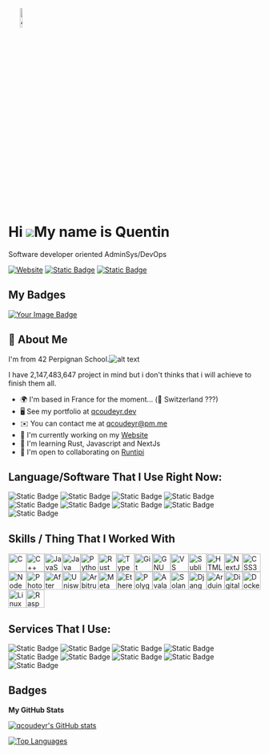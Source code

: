 <img 
    style="width: 10%; text-align: center;"
    src="https://i.postimg.cc/wB5dfYqx/github.jpg" 
    alt="Ai pp">
</img>

Hi ![](https://user-images.githubusercontent.com/18350557/176309783-0785949b-9127-417c-8b55-ab5a4333674e.gif)My name is Quentin
===============================================================================================================================

Software developer oriented AdminSys/DevOps

<div style="text-align:centered">
    <a href="https://qcoudeyr.dev/"><img alt="Website" src="https://img.shields.io/website?url=https%3A%2F%2Fqcoudeyr.dev%2F&style=for-the-badge&logo=nextdotjs&labelColor=%23000000"></a>
    <a href="https://www.linkedin.com/in/quentincoudeyre"><img alt="Static Badge" src="https://img.shields.io/badge/Linkedin-000000?style=for-the-badge&logo=linkedin"></a>
    <a href="https://profile.intra.42.fr/users/qcoudeyr"><img alt="Static Badge" src="https://img.shields.io/badge/PERPIGNAN-000000?style=for-the-badge&logo=42"></a>
</div>

## My Badges

<a href="https://tryhackme.com/r/p/Qcoudeyr"><img src="https://tryhackme-badges.s3.amazonaws.com/Qcoudeyr.png" alt="Your Image Badge" /></a>

## 🚀 About Me

I'm from 42 Perpignan School.![alt text](https://upload.wikimedia.org/wikipedia/commons/thumb/0/0e/Creu_occitana_transparent.svg/20px-Creu_occitana_transparent.svg.png)

I have 2,147,483,647 project in mind but i don't thinks that i will achieve to finish them all.

*   🌍  I'm based in France for the moment... (🤔 Switzerland ???)
*   🖥️  See my portfolio at [qcoudeyr.dev](https://qcoudeyr.dev)
*   ✉️  You can contact me at [qcoudeyr@pm.me](mailto:qcoudeyr@pm.me)
*   🚀  I'm currently working on my [Website](https://qcoudeyr.dev/)
*   🧠  I'm learning Rust, Javascript and NextJs
*   🤝  I'm open to collaborating on [Runtipi](https://runtipi.io/)

## Language/Software That I Use Right Now:

<div style="text-align:centered">
<img alt="Static Badge" src="https://img.shields.io/badge/Learning%20In%20Progress-f?style=flat-square&logo=rust&logoSize=auto&label=Rust&labelColor=000000">
<img alt="Static Badge" src="https://img.shields.io/badge/C-00000?style=flat-square&logo=c&color=000000">
<img alt="Static Badge" src="https://img.shields.io/badge/C++-00000?style=flat-square&logo=cplusplus&color=000000">
<img alt="Static Badge" src="https://img.shields.io/badge/JavaScript-00000?style=flat-square&logo=javascript&logoColor=%23F7DF1E&logoSize=auto&color=000000">
<img alt="Static Badge" src="https://img.shields.io/badge/Python-0?style=flat-square&logo=python&logoColor=%233776AB&logoSize=auto&color=000000">
<img alt="Static Badge" src="https://img.shields.io/badge/Docker-0?style=flat-square&logo=docker&logoColor=%232496ED&logoSize=auto&color=000000">
<img alt="Static Badge" src="https://img.shields.io/badge/Vault-0?style=flat-square&logo=vault&logoColor=%23FFEC6E&logoSize=auto&color=000000">
<img alt="Static Badge" src="https://img.shields.io/badge/ELK%20Stack-0?style=flat-square&logo=elastic&logoColor=%23005571&logoSize=auto&color=000000">
<img alt="Static Badge" src="https://img.shields.io/badge/Node.JS-0?style=flat-square&logo=nodedotjs&logoColor=%235FA04E&logoSize=auto&color=000000">
    
## Skills / Thing That I Worked With

<p align="left">
<a href="https://docs.microsoft.com/en-us/cpp/?view=msvc-170" target="_blank" rel="noreferrer"><img src="https://raw.githubusercontent.com/danielcranney/readme-generator/main/public/icons/skills/c-colored.svg" width="36" height="36" alt="C" /></a><a href="https://docs.microsoft.com/en-us/cpp/?view=msvc-170" target="_blank" rel="noreferrer"><img src="https://raw.githubusercontent.com/danielcranney/readme-generator/main/public/icons/skills/cplusplus-colored.svg" width="36" height="36" alt="C++" /></a><a href="https://developer.mozilla.org/en-US/docs/Web/JavaScript" target="_blank" rel="noreferrer"><img src="https://raw.githubusercontent.com/danielcranney/readme-generator/main/public/icons/skills/javascript-colored.svg" width="36" height="36" alt="JavaScript" /></a><a href="https://www.oracle.com/java/" target="_blank" rel="noreferrer"><img src="https://raw.githubusercontent.com/danielcranney/readme-generator/main/public/icons/skills/java-colored.svg" width="36" height="36" alt="Java" /></a><a href="https://www.python.org/" target="_blank" rel="noreferrer"><img src="https://raw.githubusercontent.com/danielcranney/readme-generator/main/public/icons/skills/python-colored.svg" width="36" height="36" alt="Python" /></a><a href="https://www.rust-lang.org/" target="_blank" rel="noreferrer"><img src="https://raw.githubusercontent.com/danielcranney/readme-generator/main/public/icons/skills/rust-colored.svg" width="36" height="36" alt="Rust" /></a><a href="https://www.typescriptlang.org/" target="_blank" rel="noreferrer"><img src="https://raw.githubusercontent.com/danielcranney/readme-generator/main/public/icons/skills/typescript-colored.svg" width="36" height="36" alt="TypeScript" /></a><a href="https://git-scm.com/" target="_blank" rel="noreferrer"><img src="https://raw.githubusercontent.com/danielcranney/readme-generator/main/public/icons/skills/git-colored.svg" width="36" height="36" alt="Git" /></a><a href="https://www.gnu.org/software/bash/" target="_blank" rel="noreferrer"><img src="https://raw.githubusercontent.com/danielcranney/readme-generator/main/public/icons/skills/gnubash.svg" width="36" height="36" alt="GNU Bash" /></a><a href="https://code.visualstudio.com/" target="_blank" rel="noreferrer"><img src="https://raw.githubusercontent.com/danielcranney/readme-generator/main/public/icons/skills/visualstudiocode.svg" width="36" height="36" alt="VS Code" /></a><a href="https://www.sublimetext.com/index2" target="_blank" rel="noreferrer"><img src="https://raw.githubusercontent.com/danielcranney/readme-generator/main/public/icons/skills/sublimetext.svg" width="36" height="36" alt="Sublime Text" /></a><a href="https://developer.mozilla.org/en-US/docs/Glossary/HTML5" target="_blank" rel="noreferrer"><img src="https://raw.githubusercontent.com/danielcranney/readme-generator/main/public/icons/skills/html5-colored.svg" width="36" height="36" alt="HTML5" /></a><a href="https://nextjs.org/docs" target="_blank" rel="noreferrer"><img src="https://raw.githubusercontent.com/danielcranney/readme-generator/main/public/icons/skills/nextjs-colored.svg" width="36" height="36" alt="NextJs" /></a><a href="https://www.w3.org/TR/CSS/#css" target="_blank" rel="noreferrer"><img src="https://raw.githubusercontent.com/danielcranney/readme-generator/main/public/icons/skills/css3-colored.svg" width="36" height="36" alt="CSS3" /></a><a href="https://nodejs.org/en/" target="_blank" rel="noreferrer"><img src="https://raw.githubusercontent.com/danielcranney/readme-generator/main/public/icons/skills/nodejs-colored.svg" width="36" height="36" alt="NodeJS" /></a><a href="https://www.adobe.com/uk/products/photoshop.html" target="_blank" rel="noreferrer"><img src="https://raw.githubusercontent.com/danielcranney/readme-generator/main/public/icons/skills/photoshop-colored.svg" width="36" height="36" alt="Photoshop" /></a><a href="https://www.adobe.com/uk/products/aftereffects.html" target="_blank" rel="noreferrer"><img src="https://raw.githubusercontent.com/danielcranney/readme-generator/main/public/icons/skills/aftereffects-colored.svg" width="36" height="36" alt="After Effects" /></a><a href="https://uniswap.org/" target="_blank" rel="noreferrer"><img src="https://raw.githubusercontent.com/danielcranney/readme-generator/main/public/icons/skills/uniswap-colored.svg" width="36" height="36" alt="Uniswap" /></a><a href="https://portal.arbitrum.one/" target="_blank" rel="noreferrer"><img src="https://raw.githubusercontent.com/danielcranney/readme-generator/main/public/icons/skills/arbitrum-colored.svg" width="36" height="36" alt="Arbitrum" /></a><a href="https://metamask.io/" target="_blank" rel="noreferrer"><img src="https://raw.githubusercontent.com/danielcranney/readme-generator/main/public/icons/skills/metamask-colored.svg" width="36" height="36" alt="MetaMask" /></a><a href="https://ethereum.org/en/" target="_blank" rel="noreferrer"><img src="https://raw.githubusercontent.com/danielcranney/readme-generator/main/public/icons/skills/ethereum-colored.svg" width="36" height="36" alt="Ethereum" /></a><a href="https://polygon.technology/" target="_blank" rel="noreferrer"><img src="https://raw.githubusercontent.com/danielcranney/readme-generator/main/public/icons/skills/polygon-colored.svg" width="36" height="36" alt="Polygon" /></a><a href="https://www.avax.network/" target="_blank" rel="noreferrer"><img src="https://raw.githubusercontent.com/danielcranney/readme-generator/main/public/icons/skills/avalanche-colored.svg" width="36" height="36" alt="Avalanche" /></a><a href="https://solana.com/" target="_blank" rel="noreferrer"><img src="https://raw.githubusercontent.com/danielcranney/readme-generator/main/public/icons/skills/solana-colored.svg" width="36" height="36" alt="Solana" /></a><a href="https://www.djangoproject.com/" target="_blank" rel="noreferrer"><img src="https://raw.githubusercontent.com/danielcranney/readme-generator/main/public/icons/skills/django-colored.svg" width="36" height="36" alt="Django" /></a><a href="https://store.arduino.cc/?gclid=Cj0KCQjw2eilBhCCARIsAG0Pf8uueBifykWcsSS4LPESeGQfxGVKJYnzV7bz471XfknQJy_1VINVWM8aAkLtEALw_wcB" target="_blank" rel="noreferrer"><img src="https://raw.githubusercontent.com/danielcranney/readme-generator/main/public/icons/skills/arduino-colored.svg" width="36" height="36" alt="Arduino" /></a><a href="https://www.digitalocean.com" target="_blank" rel="noreferrer"><img src="https://raw.githubusercontent.com/danielcranney/readme-generator/main/public/icons/skills/digitalocean-colored.svg" width="36" height="36" alt="Digital Ocean" /></a><a href="https://www.docker.com/" target="_blank" rel="noreferrer"><img src="https://raw.githubusercontent.com/danielcranney/readme-generator/main/public/icons/skills/docker-colored.svg" width="36" height="36" alt="Docker" /></a><a href="https://www.linux.org" target="_blank" rel="noreferrer"><img src="https://raw.githubusercontent.com/danielcranney/readme-generator/main/public/icons/skills/linux-colored.svg" width="36" height="36" alt="Linux" /></a><a href="https://www.raspberrypi.org/" target="_blank" rel="noreferrer"><img src="https://raw.githubusercontent.com/danielcranney/readme-generator/main/public/icons/skills/raspberrypi-colored.svg" width="36" height="36" alt="Raspberry Pi" /></a>
</p>


## Services That I Use:

<div style="text-align:centered">
<img alt="Static Badge" src="https://img.shields.io/badge/Garmin-00000?style=flat&logo=garmin&logoSize=auto&color=000000">
<img alt="Static Badge" src="https://img.shields.io/badge/Binance-000000?style=flat&logo=binance&logoColor=%23F0B90B">
<img alt="Static Badge" src="https://img.shields.io/badge/Ubuntu-000000?style=flat&logo=ubuntu&logoColor=%23E95420">
<img alt="Static Badge" src="https://img.shields.io/badge/Graphene%20OS-000000?style=flat&logo=grapheneos&logoColor=%230053A3">
<img alt="Static Badge" src="https://img.shields.io/badge/Librewolf-000000?style=flat&logo=librewolf&logoColor=%2300ACFF">
<img alt="Static Badge" src="https://img.shields.io/badge/Proton-000000?style=flat&logo=proton&logoColor=%236D4AFF">
<img alt="Static Badge" src="https://img.shields.io/badge/Termius-000000?style=flat&logo=termius&logoColor=%23FFFFF">
<img alt="Static Badge" src="https://img.shields.io/badge/Bitwarden-000000?style=flat&logo=bitwarden&logoColor=%23175DDC">
<img alt="Static Badge" src="https://img.shields.io/badge/Awesome%20Lists-0?style=flat&logo=awesomelists&logoColor=%23FC60A8&logoSize=auto&color=000000">

## Badges

<b>My GitHub Stats</b>

<a href="http://www.github.com/qcoudeyr"><img src="https://github-readme-stats.vercel.app/api?username=qcoudeyr&show_icons=true&hide=&count_private=true&title_color=0891b2&text_color=ffffff&icon_color=0891b2&bg_color=1c1917&hide_border=true&show_icons=true" alt="qcoudeyr's GitHub stats" /></a>

<a href="https://github.com/qcoudeyr" align="left"><img src="https://github-readme-stats.vercel.app/api/top-langs/?username=qcoudeyr&langs_count=10&title_color=0891b2&text_color=ffffff&icon_color=0891b2&bg_color=1c1917&hide_border=true&locale=en&custom_title=Top%20%Languages" alt="Top Languages" /></a>
